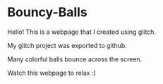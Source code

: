# Bouncy-Balls

Hello! This is a webpage that I created using glitch.

My glitch project was exported to github.

Many colorful balls bounce across the screen.

Watch this webpage to relax :)
